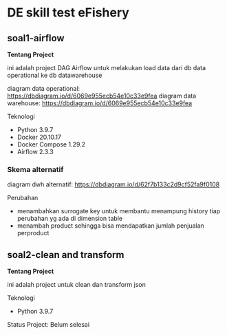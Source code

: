 # DE skill test eFishery

## soal1-airflow

**Tentang Project**

ini adalah project DAG Airflow untuk melakukan load data dari db data operational ke db datawarehouse

diagram data operational: https://dbdiagram.io/d/6069e955ecb54e10c33e9fea
diagram data warehouse: https://dbdiagram.io/d/6069e955ecb54e10c33e9fea

Teknologi
* Python 3.9.7
* Docker 20.10.17
* Docker Compose 1.29.2
* Airflow 2.3.3

### Skema alternatif

diagram dwh alternatif: https://dbdiagram.io/d/62f7b133c2d9cf52fa9f0108

Perubahan
* menambahkan surrogate key untuk membantu menampung history tiap perubahan yg ada di dimension table
* menambah product sehingga bisa mendapatkan jumlah penjualan perproduct


## soal2-clean and transform

**Tentang Project**

ini adalah project untuk clean dan transform json

Teknologi
* Python 3.9.7

Status Project: Belum selesai
